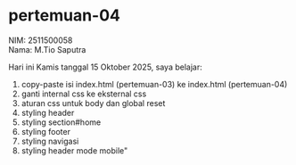 # pertemuan-04

NIM: 2511500058<br>
Nama: M.Tio Saputra<br>

Hari ini Kamis tanggal 15 Oktober 2025, saya belajar:
<ol>
<li>copy-paste isi index.html (pertemuan-03) ke index.html (pertemuan-04)</li>
<li>ganti internal css ke eksternal css</li>
<li>aturan css untuk body dan global reset</li>
<li>styling header</li>
<li>styling section#home</li>
<li>styling footer</li>
<li>styling navigasi</li>
<li>styling header mode mobile"</li>